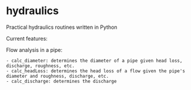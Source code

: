# hydraulics
Practical hydraulics routines written in Python

Current features:

  Flow analysis in a pipe:
  
    - calc_diameter: determines the diameter of a pipe given head loss, discharge, roughness, etc.
    - calc_headLoss: determines the head loss of a flow given the pipe's diameter and roughness, discharge, etc.
    - calc_discharge: determines the discharge
  
